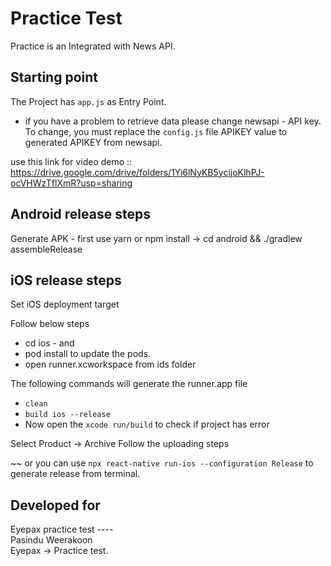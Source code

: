 # Practice Test
Practice is an Integrated with News API.


## Starting point
The Project has ```app.js``` as Entry Point.
* if you have a problem to retrieve data please change newsapi - API key. To change, you must replace the ```config.js``` file APIKEY value to generated APIKEY from newsapi.

use this link for video demo :: https://drive.google.com/drive/folders/1Yi6lNyKB5ycijoKlhPJ-ocVHWzTflXmR?usp=sharing


## Android release steps
Generate APK - first use yarn or npm install -> cd android && ./gradlew assembleRelease


## iOS release steps

Set iOS deployment target

Follow below steps
* cd ios - and
* pod install to update the pods.
* open runner.xcworkspace from ids folder

The following commands will generate the runner.app file
* ```clean```
* ```build ios --release```
* Now open the ```xcode run/build``` to check if project has error

Select Product -> Archive
Follow the uploading steps

~~ or
 you can use `npx react-native run-ios --configuration Release` to generate release from terminal.

## Developed for
<p>
    Eyepax practice test ---- <br/>
    Pasindu Weerakoon<br/>
    Eyepax -> Practice test.
</p>

